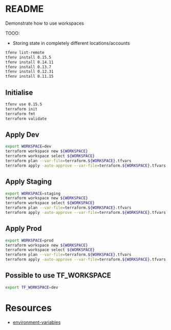 # README
Demonstrate how to use workspaces

TOOO:
* Storing state in completely different locations/accounts

```sh
tfenv list-remote
tfenv install 0.15.5
tfenv install 0.14.11
tfenv install 0.13.7
tfenv install 0.12.31
tfenv install 0.11.15
```

## Initialise
```sh
tfenv use 0.15.5
terraform init
terraform fmt
terraform validate
```

## Apply Dev 
```sh
export WORKSPACE=dev  
terraform workspace new ${WORKSPACE} 
terraform workspace select ${WORKSPACE}        
terraform plan --var-file=terraform.${WORKSPACE}.tfvars 
terraform apply -auto-approve --var-file=terraform.${WORKSPACE}.tfvars 
```


## Apply Staging 
```sh
export WORKSPACE=staging
terraform workspace new ${WORKSPACE} 
terraform workspace select ${WORKSPACE}        
terraform plan --var-file=terraform.${WORKSPACE}.tfvars 
terraform apply -auto-approve --var-file=terraform.${WORKSPACE}.tfvars 
```
     
## Apply Prod 
```sh
export WORKSPACE=prod
terraform workspace new ${WORKSPACE} 
terraform workspace select ${WORKSPACE}        
terraform plan --var-file=terraform.${WORKSPACE}.tfvars 
terraform apply -auto-approve --var-file=terraform.${WORKSPACE}.tfvars 
```

## Possible to use TF_WORKSPACE
```sh
export TF_WORKSPACE=dev
```

# Resources
* [environment-variables](https://www.terraform.io/docs/cli/config/environment-variables.html)  
